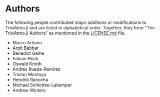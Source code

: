 # Authors

The following people contributed major additions or modifications to TrixiAtmo.jl and
are listed in alphabetical order.
Together, they form "The TrixiAtmo.jl Authors" as mentioned in the [LICENSE.md](LICENSE.md)
file.

* Marco Artiano
* Arpit Babbar
* Benedict Geihe
* Fabian Höck
* Oswald Knoth
* Andrés Rueda-Ramírez
* Tristan Montoya
* Hendrik Ranocha
* Michael Schlottke-Lakemper
* Andrew Winters

